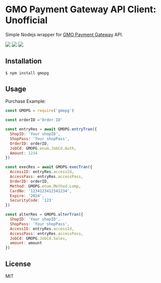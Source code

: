 GMO Payment Gateway API Client: Unofficial
==========================================

Simple Nodejs wrapper for [GMO Payment Gateway][gmopg] API.

<a href="https://travis-ci.org/linyows/gmopg.js" title="travis"><img src="https://img.shields.io/travis/linyows/gmopg.js.svg?style=flat-square"></a>
<a href="https://www.npmjs.com/package/gmopg" title="npm"><img src="http://img.shields.io/npm/v/gmopg.svg?style=flat-square"></a>
<a href="https://github.com/linyows/gmopg.js/blob/master/MIT-LICENSE" title="MIT License"><img src="https://img.shields.io/badge/license-MIT-blue.svg?style=flat-square"></a>

[gmopg]: https://www.gmo-pg.com/

Installation
------------

```sh
$ npm install gmopg
```

Usage
-----

Purchase Example:

``` js
const GMOPG = require('gmopg')

const orderID ='Order ID'

const entryRes = await GMOPG.entryTran({
  ShopID: 'Your shopID',
  ShopPass: 'Your shopPass',
  OrderID: orderID,
  JobCd: GMOPG.enum.JobCd.Auth,
  Amount: 1234
})

const execRes = await GMOPG.execTran({
  AccessID: entryRes.accessId,
  AccessPass: entryRes.accessPass,
  OrderID: orderID,
  Method: GMOPG.enum.Method.Lump,
  CardNo: '1234123412341234',
  Expire: '2024',
  SecurityCode: '123'
})

const alterRes = GMOPG.alterTran({
  ShopID: 'Your shopID',
  ShopPass: 'Your shopPass',
  AccessID: entryRes.accessId,
  AccessPass: entryRes.accessPass,
  JobCd: GMOPG.JobCd.Sales,
  amount: amount
})
```

License
-------

MIT
